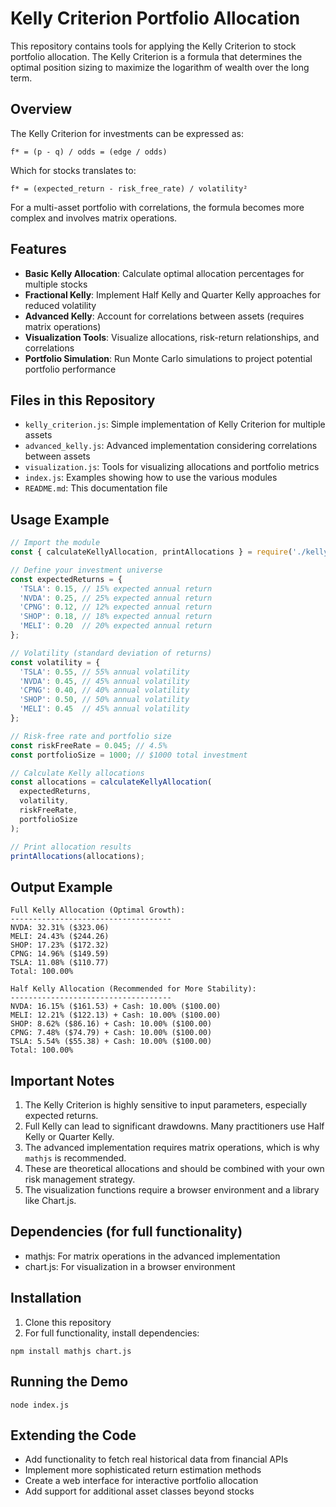 # Kelly Criterion Portfolio Allocation

This repository contains tools for applying the Kelly Criterion to stock portfolio allocation. The Kelly Criterion is a formula that determines the optimal position sizing to maximize the logarithm of wealth over the long term.

## Overview

The Kelly Criterion for investments can be expressed as:

```
f* = (p - q) / odds = (edge / odds)
```

Which for stocks translates to:

```
f* = (expected_return - risk_free_rate) / volatility²
```

For a multi-asset portfolio with correlations, the formula becomes more complex and involves matrix operations.

## Features

- **Basic Kelly Allocation**: Calculate optimal allocation percentages for multiple stocks
- **Fractional Kelly**: Implement Half Kelly and Quarter Kelly approaches for reduced volatility
- **Advanced Kelly**: Account for correlations between assets (requires matrix operations)
- **Visualization Tools**: Visualize allocations, risk-return relationships, and correlations
- **Portfolio Simulation**: Run Monte Carlo simulations to project potential portfolio performance

## Files in this Repository

- `kelly_criterion.js`: Simple implementation of Kelly Criterion for multiple assets
- `advanced_kelly.js`: Advanced implementation considering correlations between assets
- `visualization.js`: Tools for visualizing allocations and portfolio metrics
- `index.js`: Examples showing how to use the various modules
- `README.md`: This documentation file

## Usage Example

```javascript
// Import the module
const { calculateKellyAllocation, printAllocations } = require('./kelly_criterion');

// Define your investment universe
const expectedReturns = {
  'TSLA': 0.15, // 15% expected annual return
  'NVDA': 0.25, // 25% expected annual return
  'CPNG': 0.12, // 12% expected annual return
  'SHOP': 0.18, // 18% expected annual return
  'MELI': 0.20  // 20% expected annual return
};

// Volatility (standard deviation of returns)
const volatility = {
  'TSLA': 0.55, // 55% annual volatility
  'NVDA': 0.45, // 45% annual volatility
  'CPNG': 0.40, // 40% annual volatility
  'SHOP': 0.50, // 50% annual volatility
  'MELI': 0.45  // 45% annual volatility
};

// Risk-free rate and portfolio size
const riskFreeRate = 0.045; // 4.5%
const portfolioSize = 1000; // $1000 total investment

// Calculate Kelly allocations
const allocations = calculateKellyAllocation(
  expectedReturns,
  volatility,
  riskFreeRate,
  portfolioSize
);

// Print allocation results
printAllocations(allocations);
```

## Output Example

```
Full Kelly Allocation (Optimal Growth):
------------------------------------
NVDA: 32.31% ($323.06)
MELI: 24.43% ($244.26)
SHOP: 17.23% ($172.32)
CPNG: 14.96% ($149.59)
TSLA: 11.08% ($110.77)
Total: 100.00%

Half Kelly Allocation (Recommended for More Stability):
------------------------------------
NVDA: 16.15% ($161.53) + Cash: 10.00% ($100.00)
MELI: 12.21% ($122.13) + Cash: 10.00% ($100.00)
SHOP: 8.62% ($86.16) + Cash: 10.00% ($100.00)
CPNG: 7.48% ($74.79) + Cash: 10.00% ($100.00)
TSLA: 5.54% ($55.38) + Cash: 10.00% ($100.00)
Total: 100.00%
```

## Important Notes

1. The Kelly Criterion is highly sensitive to input parameters, especially expected returns.
2. Full Kelly can lead to significant drawdowns. Many practitioners use Half Kelly or Quarter Kelly.
3. The advanced implementation requires matrix operations, which is why `mathjs` is recommended.
4. These are theoretical allocations and should be combined with your own risk management strategy.
5. The visualization functions require a browser environment and a library like Chart.js.

## Dependencies (for full functionality)

- mathjs: For matrix operations in the advanced implementation
- chart.js: For visualization in a browser environment

## Installation

1. Clone this repository
2. For full functionality, install dependencies:
```
npm install mathjs chart.js
```

## Running the Demo

```
node index.js
```

## Extending the Code

- Add functionality to fetch real historical data from financial APIs
- Implement more sophisticated return estimation methods
- Create a web interface for interactive portfolio allocation
- Add support for additional asset classes beyond stocks
